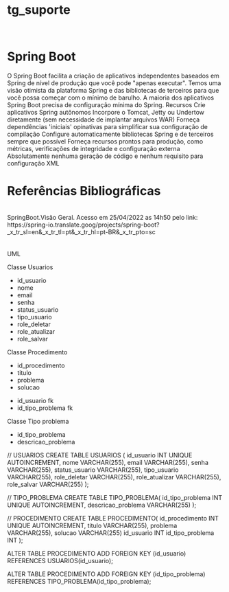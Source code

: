 # tg_suporte
<br>

# Spring Boot
O Spring Boot facilita a criação de aplicativos independentes baseados em Spring de nível de produção que você pode "apenas executar".
Temos uma visão otimista da plataforma Spring e das bibliotecas de terceiros para que você possa começar com o mínimo de barulho. A maioria dos aplicativos Spring Boot precisa de configuração mínima do Spring.
Recursos
Crie aplicativos Spring autônomos
Incorpore o Tomcat, Jetty ou Undertow diretamente (sem necessidade de implantar arquivos WAR)
Forneça dependências 'iniciais' opinativas para simplificar sua configuração de compilação
Configure automaticamente bibliotecas Spring e de terceiros sempre que possível
Forneça recursos prontos para produção, como métricas, verificações de integridade e configuração externa
Absolutamente nenhuma geração de código e nenhum requisito para configuração XML
<br>




# Referências Bibliográficas

<br>
SpringBoot.Visão Geral. Acesso em 25/04/2022 as 14h50 pelo link:
https://spring-io.translate.goog/projects/spring-boot?_x_tr_sl=en&_x_tr_tl=pt&_x_tr_hl=pt-BR&_x_tr_pto=sc


<br>
<br>
<br>
UML

Classe Usuarios
- id_usuario
- nome
- email
- senha
- status_usuario
- tipo_usuario
- role_deletar
- role_atualizar
- role_salvar

Classe Procedimento
- id_procedimento
- titulo
- problema
- solucao
+ id_usuario fk
+ id_tipo_problema fk

Classe Tipo problema
- id_tipo_problema
- descricao_problema


// USUARIOS
CREATE TABLE USUARIOS (
  id_usuario INT UNIQUE AUTOINCREMENT,
  nome VARCHAR(255),
  email VARCHAR(255),
  senha VARCHAR(255),
  status_usuario VARCHAR(255),
  tipo_usuario VARCHAR(255),
  role_deletar VARCHAR(255),
  role_atualizar VARCHAR(255),
  role_salvar VARCHAR(255)
);


// TIPO_PROBLEMA
CREATE TABLE TIPO_PROBLEMA(
  id_tipo_problema INT UNIQUE AUTOINCREMENT,
  descricao_problema VARCHAR(255)
);


// PROCEDIMENTO
CREATE TABLE PROCEDIMENTO(
  id_procedimento INT UNIQUE AUTOINCREMENT,
  titulo VARCHAR(255),
  problema VARCHAR(255),
  solucao VARCHAR(255)
  id_usuario INT
  id_tipo_problema INT
);


ALTER TABLE PROCEDIMENTO
ADD FOREIGN KEY (id_usuario) REFERENCES USUARIOS(id_usuario);

ALTER TABLE PROCEDIMENTO
ADD FOREIGN KEY (id_tipo_problema) REFERENCES TIPO_PROBLEMA(id_tipo_problema);
